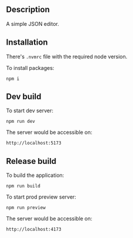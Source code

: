 ## Description

A simple JSON editor.

## Installation

There's `.nvmrc` file with the required node version.

To install packages:
```shell
npm i
```

## Dev build

To start dev server:
```shell
npm run dev
```

The server would be accessible on:
```
http://localhost:5173
```

## Release build

To build the application:
```shell
npm run build
```

To start prod preview server:
```shell
npm run preview
```

The server would be accessible on:
```
http://localhost:4173
```